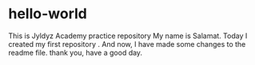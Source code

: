 # hello-world
This is Jyldyz Academy practice  repository
My name is Salamat. 
Today I created my first repository .
And now, I have made some changes to the readme file.
thank you, have a good day.
